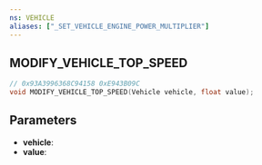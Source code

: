 ```yaml
---
ns: VEHICLE
aliases: ["_SET_VEHICLE_ENGINE_POWER_MULTIPLIER"]
---
```

## MODIFY_VEHICLE_TOP_SPEED

```c
// 0x93A3996368C94158 0xE943B09C
void MODIFY_VEHICLE_TOP_SPEED(Vehicle vehicle, float value);
```

## Parameters
* **vehicle**: 
* **value**: 

